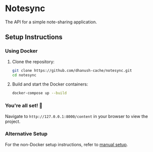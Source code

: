# Notesync

The API for a simple note-sharing application.

## Setup Instructions

### Using Docker

1. Clone the repository:

   ```bash
   git clone https://github.com/dhanush-cache/notesync.git
   cd notesync
   ```

2. Build and start the Docker containers:
   ```bash
   docker-compose up --build
   ```

### You're all set! 🎉

Navigate to `http://127.0.0.1:8000/content` in your browser to view the project.

### Alternative Setup

For the non-Docker setup instructions, refer to [manual setup](manual-setup.md).

